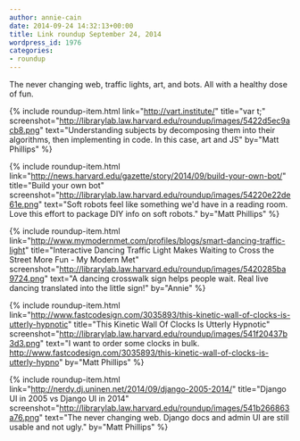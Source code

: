 ```yaml
---
author: annie-cain
date: 2014-09-24 14:32:13+00:00
title: Link roundup September 24, 2014
wordpress_id: 1976
categories:
- roundup
---
```


The never changing web, traffic lights, art, and bots. All with a healthy dose of fun.

{% include roundup-item.html
  link="http://vart.institute/"
  title="var t;"
  screenshot="http://librarylab.law.harvard.edu/roundup/images/5422d5ec9acb8.png"
  text="Understanding subjects by decomposing them into their algorithms, then implementing in code. In this case, art and JS"
  by="Matt Phillips"
%}

{% include roundup-item.html
  link="http://news.harvard.edu/gazette/story/2014/09/build-your-own-bot/"
  title="Build your own bot"
  screenshot="http://librarylab.law.harvard.edu/roundup/images/54220e22de61e.png"
  text="Soft robots feel like something we'd have in a reading room. Love this effort to package DIY info on soft robots."
  by="Matt Phillips"
%}

{% include roundup-item.html
  link="http://www.mymodernmet.com/profiles/blogs/smart-dancing-traffic-light"
  title="Interactive Dancing Traffic Light Makes Waiting to Cross the Street More Fun - My Modern Met"
  screenshot="http://librarylab.law.harvard.edu/roundup/images/5420285ba9724.png"
  text="A dancing crosswalk sign helps people wait.  Real live dancing translated into the little sign!"
  by="Annie"
%}

{% include roundup-item.html
  link="http://www.fastcodesign.com/3035893/this-kinetic-wall-of-clocks-is-utterly-hypnotic"
  title="This Kinetic Wall Of Clocks Is Utterly Hypnotic"
  screenshot="http://librarylab.law.harvard.edu/roundup/images/541f20437b3d3.png"
  text="I want to order some clocks in bulk. http://www.fastcodesign.com/3035893/this-kinetic-wall-of-clocks-is-utterly-hypno"
  by="Matt Phillips"
%}

{% include roundup-item.html
  link="http://nerdy.dj.uninen.net/2014/09/django-2005-2014/"
  title="Django UI in 2005 vs Django UI in 2014"
  screenshot="http://librarylab.law.harvard.edu/roundup/images/541b266863a76.png"
  text="The never changing web. Django docs and admin UI are still usable and not ugly."
  by="Matt Phillips"
%}
